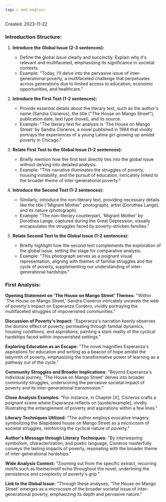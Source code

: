 ```yaml
---
tags : mod englais
---
```

Created: 2023-11-22

### Introduction Structure:

1. **Introduce the Global Issue (2-3 sentences):**
    
    - Define the global issue clearly and succinctly. Explain why it's relevant and multifaceted, emphasizing its significance in societal contexts.
    - Example: "Today, I'll delve into the pervasive issue of inter-generational poverty, a multifaceted challenge that perpetuates across generations due to limited access to education, economic opportunities, and healthcare."
2. **Introduce the First Text (1-2 sentences):**
    
    - Provide essential details about the literary text, such as the author's name (Sandra Cisneros), the title ("The House on Mango Street"), publication date, text type (novel), and its source.
    - Example: "The literary text for analysis is 'The House on Mango Street' by Sandra Cisneros, a novel published in 1984 that vividly portrays the experiences of a young Latina girl growing up amidst poverty in Chicago."
3. **Relate First Text to the Global Issue (1-2 sentences):**
    
    - Briefly mention how the first text directly ties into the global issue without delving into detailed analysis.
    - Example: "This narrative illuminates the struggles of poverty, housing instability, and the pursuit of education, intricately linked to the broader theme of inter-generational poverty."
4. **Introduce the Second Text (1-2 sentences):**
    
    - Similarly, introduce the non-literary text, providing necessary details like the title ("Migrant Mother" photograph), artist (Dorothea Lange), and its nature (photograph).
    - Example: "The non-literary counterpart, 'Migrant Mother' by Dorothea Lange, captured during the Great Depression, visually encapsulates the struggles faced by poverty-stricken families."
5. **Relate Second Text to the Global Issue (1-2 sentences):**
    
    - Briefly highlight how the second text complements the exploration of the global issue, setting the stage for comparative analysis.
    - Example: "This photograph serves as a poignant visual representation, aligning with themes of familial struggles and the cycle of poverty, supplementing our understanding of inter-generational hardships."

### First Analysis:

**Opening Statement on 'The House on Mango Street' Themes:** "Within 'The House on Mango Street,' Sandra Cisneros intricately unravels the web of poverty's impact on Esperanza Cordero, vividly portraying the multifaceted struggles of impoverished communities."

**Discussion of Poverty's Impact:** "Esperanza's narration keenly observes the domino effect of poverty, permeating through familial dynamics, housing conditions, and aspirations, painting a stark reality of the cyclical hardships faced within impoverished settings."

**Exploring Education as an Escape:** "The novel magnifies Esperanza's aspirations for education and writing as a beacon of hope amidst the labyrinth of poverty, emphasizing the transformative power of learning as a pathway out of the cycle."

**Community Struggles and Broader Implications:** "Beyond Esperanza's individual journey, 'The House on Mango Street' delves into broader community struggles, underscoring the pervasive societal impact of poverty and its inter-generational transmission."

**Close Analysis Examples:** "For instance, in Chapter [X], Cisneros crafts a poignant scene where Esperanza reflects on [quote/example], vividly illustrating the entanglement of poverty and aspirations within a few lines."

**Literary Techniques Utilized:** "The author employs evocative imagery, symbolizing the dilapidated house on Mango Street as a microcosm of societal struggles, reinforcing the cyclical nature of poverty."

**Author's Message through Literary Techniques:** "By interweaving symbolism, characterization, and poetic language, Cisneros masterfully conveys the lasting impacts of poverty, resonating with the broader theme of inter-generational hardships."

**Wide Analysis Context:** "Zooming out from the specific extract, recurring motifs such as theme/motif echo throughout the novel, underlining the persistence and complexity of poverty's grip."

**Link to the Global Issue:** "Through these analyses, 'The House on Mango Street' emerges as a microcosm of the broader societal issue of inter-generational poverty, emphasizing its depth and pervasive nature."
